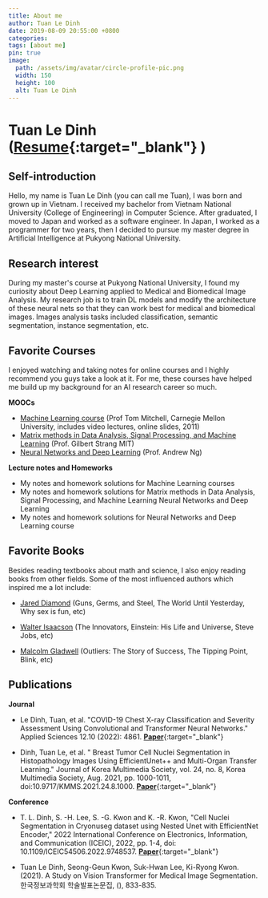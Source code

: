 ```yaml
---
title: About me
author: Tuan Le Dinh
date: 2019-08-09 20:55:00 +0800
categories: 
tags: [about me]
pin: true
image:
  path: /assets/img/avatar/circle-profile-pic.png
  width: 150
  height: 100
  alt: Tuan Le Dinh 
---
```


Tuan Le Dinh ([Resume](https://drive.google.com/file/d/1K1wG0tq3P13-X6JHorPaY4MlLCPlgH04/view?usp=sharing){:target="_blank"} )
======

Self-introduction
---------
Hello, my name is Tuan Le Dinh (you can call me Tuan), I was born and grown up in Vietnam. I received my bachelor from Vietnam National University (College of Engineering) in Computer Science. After graduated, I moved to Japan and worked as a software engineer. In Japan, I worked as a programmer for two years, then I decided to pursue my master degree in Artificial Intelligence at Pukyong National University.


Research interest
---------
During my master's course at Pukyong National University, I found my curiosity about Deep Learning applied to Medical and Biomedical Image Analysis. My research job is to train DL models and modify the architecture of these neural nets so that they can work best for medical and biomedical images. Images analysis tasks included classification, semantic segmentation, instance segmentation, etc.

Favorite Courses
---------

I enjoyed watching and taking notes for online courses and I highly recommend you guys take a look at it. For me, these courses have helped me build up my background for an AI research career so much.

**MOOCs**
- [Machine Learning course](http://www.cs.cmu.edu/~tom/10701_sp11/) (Prof Tom Mitchell, Carnegie Mellon University, includes video lectures, online slides, 2011)
- [Matrix methods in Data Analysis, Signal Processing, and Machine Learning](https://ocw.mit.edu/courses/18-065-matrix-methods-in-data-analysis-signal-processing-and-machine-learning-spring-2018/) (Prof. Gilbert Strang MIT)
- [Neural Networks and Deep Learning](https://www.coursera.org/learn/neural-networks-deep-learning) (Prof. Andrew Ng)

**Lecture notes and Homeworks**
- My notes and homework solutions for Machine Learning courses
- My notes and homework solutions for Matrix methods in Data Analysis, Signal Processing, and Machine Learning Neural Networks and Deep Learning
- My notes and homework solutions for Neural Networks and Deep Learning course


Favorite Books
---------
Besides reading textbooks about math and science, I also enjoy reading books from other fields. Some of the most influenced authors which inspired me a lot include:

- [Jared Diamond](https://en.wikipedia.org/wiki/Jared_Diamond) (Guns, Germs, and Steel, The World Until Yesterday, Why sex is fun, etc)

- [Walter Isaacson](https://en.wikipedia.org/wiki/Walter_Isaacson) (The Innovators, Einstein: His Life and Universe, Steve Jobs, etc)

- [Malcolm Gladwell](https://en.wikipedia.org/wiki/Malcolm_Gladwell) (Outliers: The Story of Success, The Tipping Point, Blink, etc)

Publications
---------
**Journal**

- Le Dinh, Tuan, et al. "COVID-19 Chest X-ray Classification and Severity Assessment Using Convolutional and Transformer Neural Networks." Applied Sciences 12.10 (2022): 4861. [**Paper**](https://doi.org/10.3390/app12104861){:target="_blank"}

- Dinh, Tuan Le, et al. " Breast Tumor Cell Nuclei Segmentation in Histopathology Images Using EfficientUnet++ and Multi-Organ Transfer Learning." Journal of Korea Multimedia Society, vol. 24, no. 8, Korea Multimedia Society, Aug. 2021, pp. 1000-1011, doi:10.9717/KMMS.2021.24.8.1000. [**Paper**](https://doi.org/10.9717/kmms.2021.24.8.1000){:target="_blank"}

**Conference**

- T. L. Dinh, S. -H. Lee, S. -G. Kwon and K. -R. Kwon, "Cell Nuclei Segmentation in Cryonuseg dataset using Nested Unet with EfficientNet Encoder," 2022 International Conference on Electronics, Information, and Communication (ICEIC), 2022, pp. 1-4, doi: 10.1109/ICEIC54506.2022.9748537. [**Paper**](https://doi.org/10.1109/ICEIC54506.2022.9748537){:target="_blank"}

- Tuan Le Dinh, Seong-Geun Kwon, Suk-Hwan Lee, Ki-Ryong Kwon. (2021). A Study on Vision Transformer for Medical Image Segmentation. 한국정보과학회 학술발표논문집, (), 833-835.